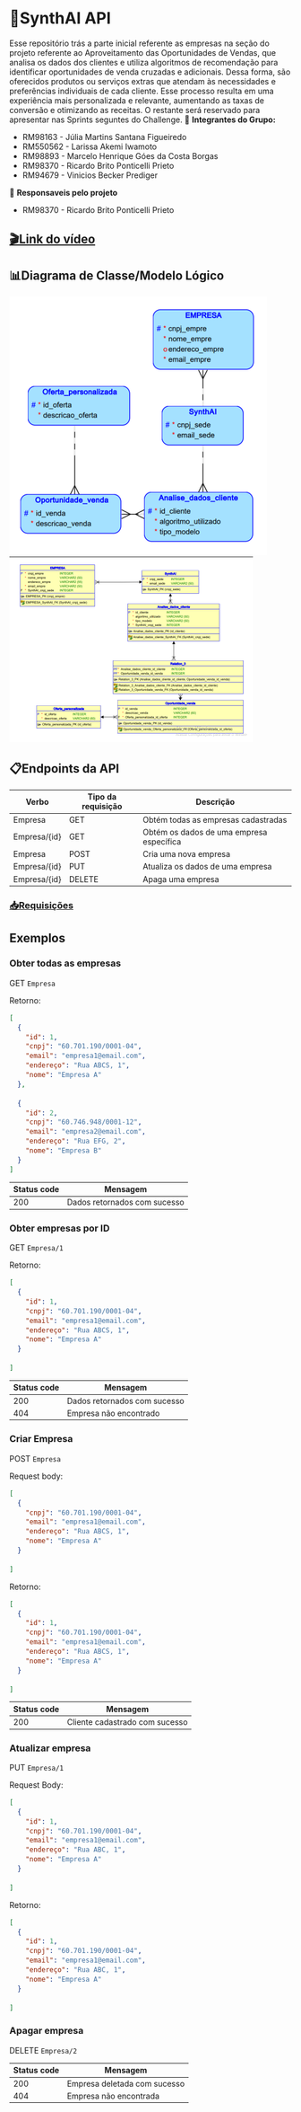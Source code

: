 # 🚀SynthAI API #
Esse repositório trás a parte inicial referente as empresas na seção do projeto referente ao Aproveitamento das Oportunidades de Vendas, que analisa os dados dos clientes e utiliza algoritmos de recomendação para identificar oportunidades de venda cruzadas e adicionais. Dessa forma, são oferecidos produtos ou serviços extras que atendam às necessidades e preferências individuais de cada cliente. Esse processo resulta em uma experiência mais personalizada e relevante, aumentando as taxas de conversão e otimizando as receitas.
O restante será reservado para apresentar nas Sprints seguntes do Challenge.
👥 **Integrantes do Grupo:**

- RM98163 - Júlia Martins Santana Figueiredo
- RM550562 - Larissa Akemi Iwamoto
- RM98893 - Marcelo Henrique Góes da Costa Borgas
- RM98370 - Ricardo Brito Ponticelli Prieto
- RM94679 - Vinicios Becker Prediger

👤 **Responsaveis pelo projeto**

- RM98370 - Ricardo Brito Ponticelli Prieto

## [🎬Link do vídeo](https://youtu.be/VYRM56kuzSs) ##

## 📊Diagrama de Classe/Modelo Lógico 
<img src="./diagramas/diagrama de classes.png">
<img src="./diagramas/diagrama modelo logico.png">

## 📋Endpoints da API ##

Verbo|Tipo da requisição	|Descrição
|--|--|--|
Empresa|	GET	|Obtém todas as empresas cadastradas
Empresa/{id}|	GET|	Obtém os dados de uma empresa específica
Empresa	|POST|	Cria uma nova empresa
Empresa/{id}|	PUT	|Atualiza os dados de uma empresa
Empresa/{id}	|DELETE|	Apaga uma empresa

### [📥Requisições](Requisições.json) ###

## Exemplos ##
### Obter todas as empresas ###

GET `Empresa`

Retorno:
```json
[
  {
	"id": 1,
  	"cnpj": "60.701.190/0001-04",
	"email": "empresa1@email.com",
	"endereço": "Rua ABCS, 1",
	"nome": "Empresa A"
  },
  
  {
	"id": 2,
	"cnpj": "60.746.948/0001-12",
	"email": "empresa2@email.com",
	"endereço": "Rua EFG, 2",
	"nome": "Empresa B"
  }
]
```

Status code	|Mensagem
|--|--|
200	|Dados retornados com sucesso

### Obter empresas por ID ###
GET `Empresa/1`

Retorno:
```json
[
  {
  	"id": 1,
  	"cnpj": "60.701.190/0001-04",
	"email": "empresa1@email.com",
	"endereço": "Rua ABCS, 1",
	"nome": "Empresa A"
  }
  
]
```

Status code|	Mensagem
|--|--|
200|	Dados retornados com sucesso
404	|Empresa não encontrado

### Criar Empresa ###
POST `Empresa`

Request body:
```json
[
  {
  	"cnpj": "60.701.190/0001-04",
	"email": "empresa1@email.com",
	"endereço": "Rua ABCS, 1",
	"nome": "Empresa A"
  }
  
]
```
Retorno:
```json
[
  {
  	"id": 1,
	"cnpj": "60.701.190/0001-04",
	"email": "empresa1@email.com",
	"endereço": "Rua ABCS, 1",
	"nome": "Empresa A"
  }
  
]
```

Status code	|Mensagem
|--|--|
200|	Cliente cadastrado com sucesso

### Atualizar empresa ###
PUT `Empresa/1`

Request Body:
```json
[
  {
  	"id": 1,
  	"cnpj": "60.701.190/0001-04",
	"email": "empresa1@email.com",
	"endereço": "Rua ABC, 1",
	"nome": "Empresa A"
  }
  
]
```

Retorno:
```json
[
  {
  	"id": 1,
  	"cnpj": "60.701.190/0001-04",
	"email": "empresa1@email.com",
	"endereço": "Rua ABC, 1",
	"nome": "Empresa A"
  }
  
]
```

### Apagar empresa ###
DELETE `Empresa/2`

Status code	|Mensagem
|--|--|
200	|Empresa deletada com sucesso
404	|Empresa não encontrada
